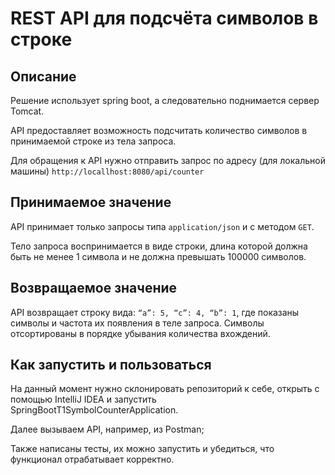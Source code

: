 # REST API для подсчёта символов в строке

## Описание

Решение использует spring boot, а следовательно поднимается сервер Tomcat.

API предоставляет возможность подсчитать количество символов в принимаемой строке из тела запроса.

Для обращения к API нужно отправить запрос по адресу (для локальной машины) `http://locallhost:8080/api/counter`

## Принимаемое значение

API принимает только запросы типа `application/json` и с методом `GET`.

Тело запроса воспринимается в виде строки, длина которой должна быть не менее 1 символа и не должна превышать 100000 символов.

## Возвращаемое значение

API возвращает строку вида: `“a”: 5, “c”: 4, “b”: 1`, где показаны символы и частота их появления в теле запроса. Символы отсортированы в порядке убывания количества вхождений.

## Как запустить и пользоваться

На данный момент нужно склонировать репозиторий к себе, открыть с помощью IntelliJ IDEA и запустить SpringBootT1SymbolCounterApplication.

Далее вызываем API, например, из Postman;

Также написаны тесты, их можно запустить и убедиться, что функционал отрабатывает корректно.